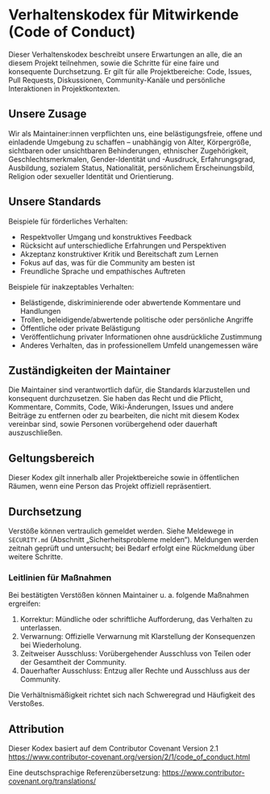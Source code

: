 # Verhaltenskodex für Mitwirkende (Code of Conduct)

Dieser Verhaltenskodex beschreibt unsere Erwartungen an alle, die an diesem Projekt teilnehmen, sowie die Schritte für eine faire und konsequente Durchsetzung. Er gilt für alle Projektbereiche: Code, Issues, Pull Requests, Diskussionen, Community-Kanäle und persönliche Interaktionen in Projektkontexten.

## Unsere Zusage

Wir als Maintainer:innen verpflichten uns, eine belästigungsfreie, offene und einladende Umgebung zu schaffen – unabhängig von Alter, Körpergröße, sichtbaren oder unsichtbaren Behinderungen, ethnischer Zugehörigkeit, Geschlechtsmerkmalen, Gender-Identität und -Ausdruck, Erfahrungsgrad, Ausbildung, sozialem Status, Nationalität, persönlichem Erscheinungsbild, Religion oder sexueller Identität und Orientierung.

## Unsere Standards

Beispiele für förderliches Verhalten:

- Respektvoller Umgang und konstruktives Feedback
- Rücksicht auf unterschiedliche Erfahrungen und Perspektiven
- Akzeptanz konstruktiver Kritik und Bereitschaft zum Lernen
- Fokus auf das, was für die Community am besten ist
- Freundliche Sprache und empathisches Auftreten

Beispiele für inakzeptables Verhalten:

- Belästigende, diskriminierende oder abwertende Kommentare und Handlungen
- Trollen, beleidigende/abwertende politische oder persönliche Angriffe
- Öffentliche oder private Belästigung
- Veröffentlichung privater Informationen ohne ausdrückliche Zustimmung
- Anderes Verhalten, das in professionellem Umfeld unangemessen wäre

## Zuständigkeiten der Maintainer

Die Maintainer sind verantwortlich dafür, die Standards klarzustellen und konsequent durchzusetzen. Sie haben das Recht und die Pflicht, Kommentare, Commits, Code, Wiki-Änderungen, Issues und andere Beiträge zu entfernen oder zu bearbeiten, die nicht mit diesem Kodex vereinbar sind, sowie Personen vorübergehend oder dauerhaft auszuschließen.

## Geltungsbereich

Dieser Kodex gilt innerhalb aller Projektbereiche sowie in öffentlichen Räumen, wenn eine Person das Projekt offiziell repräsentiert.

## Durchsetzung

Verstöße können vertraulich gemeldet werden. Siehe Meldewege in `SECURITY.md` (Abschnitt „Sicherheitsprobleme melden“). Meldungen werden zeitnah geprüft und untersucht; bei Bedarf erfolgt eine Rückmeldung über weitere Schritte.

### Leitlinien für Maßnahmen

Bei bestätigten Verstößen können Maintainer u. a. folgende Maßnahmen ergreifen:

1. Korrektur: Mündliche oder schriftliche Aufforderung, das Verhalten zu unterlassen.
2. Verwarnung: Offizielle Verwarnung mit Klarstellung der Konsequenzen bei Wiederholung.
3. Zeitweiser Ausschluss: Vorübergehender Ausschluss von Teilen oder der Gesamtheit der Community.
4. Dauerhafter Ausschluss: Entzug aller Rechte und Ausschluss aus der Community.

Die Verhältnismäßigkeit richtet sich nach Schweregrad und Häufigkeit des Verstoßes.

## Attribution

Dieser Kodex basiert auf dem Contributor Covenant Version 2.1
https://www.contributor-covenant.org/version/2/1/code_of_conduct.html

Eine deutschsprachige Referenzübersetzung:
https://www.contributor-covenant.org/translations/

